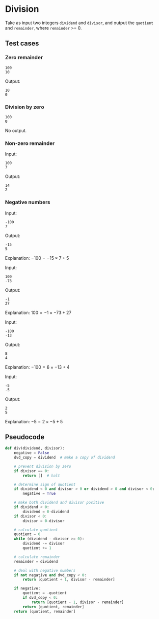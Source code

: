 # Division

Take as input two integers `dividend` and `divisor`, and output the `quotient` and `remainder`, where `remainder` >= 0.
## Test cases

### Zero remainder
```
100
10
```

Output:
```
10
0
```
### Division by zero
```
100
0
```

No output.

### Non-zero remainder
Input:
```
100
7
```

Output:
```
14
2
```
### Negative numbers
Input:
```
-100
7
```

Output:
```
-15
5
```
Explanation: $-100 = -15\times 7 + 5$


Input:
```
100
-73
```

Output:
```
-1
27
```
Explanation: $100 = -1\times -73 + 27$

Input:
```
-100
-13
```

Output:
```
8
4
```
Explanation: $-100 = 8 \times -13 + 4$

Input:
```
-5
-5
```

Output:
```
2
5
```
Explanation: $-5 = 2 \times -5 + 5$


## Pseudocode
```python
def div(dividend, divisor):
    negative = False
    dvd_copy = dividend  # make a copy of dividend

    # prevent division by zero
    if divisor == 0:
        return []  # halt

    # determine sign of quotient
    if dividend < 0 and divisor > 0 or dividend > 0 and divisor < 0:
        negative = True

    # make both dividend and divisor positive
    if dividend < 0:
        dividend = 0-dividend
    if divisor < 0:
        divisor = 0-divisor

    # calculate quotient
    quotient = 0
    while (dividend - divisor >= 0):
        dividend -= divisor
        quotient += 1

    # calculate remainder
    remainder = dividend

    # deal with negative numbers
    if not negative and dvd_copy < 0:
        return [quotient + 1, divisor - remainder]

    if negative:
        quotient = -quotient
        if dvd_copy < 0:
            return [quotient - 1, divisor - remainder]
        return [quotient, remainder]
    return [quotient, remainder]
```